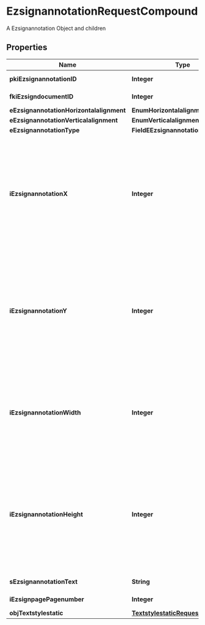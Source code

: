 

# EzsignannotationRequestCompound

A Ezsignannotation Object and children

## Properties

| Name | Type | Description | Notes |
|------------ | ------------- | ------------- | -------------|
|**pkiEzsignannotationID** | **Integer** | The unique ID of the Ezsignannotation |  [optional] |
|**fkiEzsigndocumentID** | **Integer** | The unique ID of the Ezsigndocument |  |
|**eEzsignannotationHorizontalalignment** | **EnumHorizontalalignment** |  |  [optional] |
|**eEzsignannotationVerticalalignment** | **EnumVerticalalignment** |  |  [optional] |
|**eEzsignannotationType** | **FieldEEzsignannotationType** |  |  |
|**iEzsignannotationX** | **Integer** | The X coordinate (Horizontal) where to put the Ezsignannotation on the page.  Coordinate is calculated at 100dpi (dot per inch). So for example, if you want to put the Ezsignannotation 2 inches from the left border of the page, you would use \&quot;200\&quot; for the X coordinate. |  |
|**iEzsignannotationY** | **Integer** | The Y coordinate (Vertical) where to put the Ezsignannotation on the page.  Coordinate is calculated at 100dpi (dot per inch). So for example, if you want to put the Ezsignannotation 3 inches from the top border of the page, you would use \&quot;300\&quot; for the Y coordinate. |  |
|**iEzsignannotationWidth** | **Integer** | The Width of the Ezsignannotation.  Width is calculated at 100dpi (dot per inch). So for example, if you want to have the width of the Ezsignannotation to be 3 inches, you would use \&quot;300\&quot; for the Width. |  [optional] |
|**iEzsignannotationHeight** | **Integer** | The Height of the Ezsignannotation.  Height is calculated at 100dpi (dot per inch). So for example, if you want to have the height of the Ezsignannotation to be 2 inches, you would use \&quot;200\&quot; for the Height.  This can only be set if eEzsignannotationType is **StrikethroughBlock** or **Text** |  [optional] |
|**sEzsignannotationText** | **String** | The Text of the Ezsignannotation |  [optional] |
|**iEzsignpagePagenumber** | **Integer** | The page number in the Ezsigndocument |  |
|**objTextstylestatic** | [**TextstylestaticRequestCompound**](TextstylestaticRequestCompound.md) |  |  [optional] |



